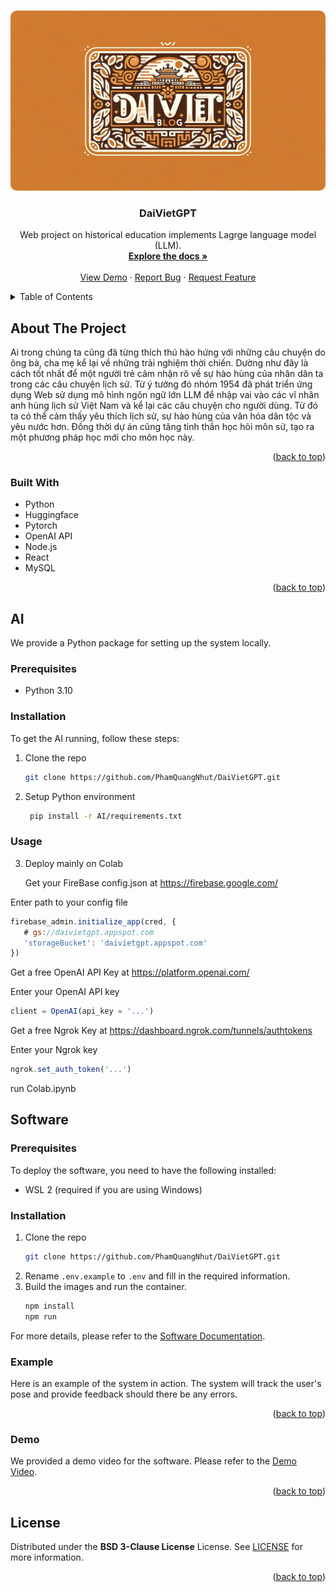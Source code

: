 <!-- Improved compatibility of back to top link: See: https://github.com/othneildrew/Best-README-Template/pull/73 -->
<a name="readme-top"></a>
<!--
*** Thanks for checking out the Best-README-Template. If you have a suggestion
*** that would make this better, please fork the repo and create a pull request
*** or simply open an issue with the tag "enhancement".
*** Don't forget to give the project a star!
*** Thanks again! Now go create something AMAZING! :D
-->



<!-- PROJECT SHIELDS -->
<!--
*** I'm using markdown "reference style" links for readability.
*** Reference links are enclosed in brackets [ ] instead of parentheses ( ).
*** See the bottom of this document for the declaration of the reference variables
*** for contributors-url, forks-url, etc. This is an optional, concise syntax you may use.
*** https://www.markdownguide.org/basic-syntax/#reference-style-links
-->




<!-- PROJECT LOGO -->
<br />
<div align="center">
  <a href="https://github.com/othneildrew/Best-README-Template">
    <img src="images/logo.jpg" alt="Logo" style="border-radius: 10px;">
  </a>

  <h3 align="center">DaiVietGPT</h3>

  <p align="center">
    Web project on historical education implements Lagrge language model (LLM).
    <br />
    <a href="https://github.com/othneildrew/Best-README-Template"><strong>Explore the docs »</strong></a>
    <br />
    <br />
    <a href="https://drive.google.com/file/d/1AccfH5VvhW4y9R9cVQIFBwY4SrirvpW0/view?usp=drive_link">View Demo</a>
    ·
    <a href="https://github.com/othneildrew/Best-README-Template/issues">Report Bug</a>
    ·
    <a href="https://github.com/othneildrew/Best-README-Template/issues">Request Feature</a>
  </p>
</div>



<!-- TABLE OF CONTENTS -->
<details>
  <summary>Table of Contents</summary>
  <ol>
    <li>
      <a href="#about-the-project">About The Project</a>
      <ul>
        <li><a href="#built-with">Built With</a></li>
      </ul>
    </li>
    <li>
      <a href="#getting-started">Getting Started</a>
      <ul>
        <li><a href="#prerequisites">Prerequisites</a></li>
        <li><a href="#installation">Installation</a></li>
      </ul>
    </li>
    <li><a href="#usage">Usage</a></li>
    <li><a href="#roadmap">Roadmap</a></li>
    <li><a href="#contributing">Contributing</a></li>
    <li><a href="#license">License</a></li>
    <li><a href="#contact">Contact</a></li>
    <li><a href="#acknowledgments">Acknowledgments</a></li>
  </ol>
</details>



<!-- ABOUT THE PROJECT -->
## About The Project

Ai trong chúng ta cũng đã từng thích thú hào hứng với những câu chuyện do ông bà, cha mẹ kể lại về những trải nghiệm thời chiến. Dường như đây là cách tốt nhất để một người trẻ cảm nhận rõ về sự hào hùng của nhân dân ta trong các câu chuyện lịch sử. Từ ý tưởng đó nhóm 1954 đã phát triển ứng dụng Web sử dụng mô hình ngôn ngữ lớn LLM để nhập vai vào các vĩ nhân anh hùng lịch sử Việt Nam và kể lại các câu chuyện cho người dùng. Từ đó ta có thể cảm thấy yêu thích lịch sử, sự hào hùng của văn hóa dân tộc và yêu nước hơn. Đồng thời dự án cũng tăng tinh thần học hỏi môn sử, tạo ra một phương pháp học mới cho môn học này.

<p align="right">(<a href="#readme-top">back to top</a>)</p>



### Built With

* Python
* Huggingface
* Pytorch
* OpenAI API
* Node.js
* React
* MySQL
<p align="right">(<a href="#readme-top">back to top</a>)</p>

<!-- AI -->
## AI
We provide a Python package for setting up the system locally.

### Prerequisites
* Python 3.10

### Installation
To get the AI running, follow these steps:
1. Clone the repo
   ```sh
   git clone https://github.com/PhamQuangNhut/DaiVietGPT.git
   ```
2. Setup Python environment
	 ```sh
	  pip install -r AI/requirements.txt
	```
### Usage
3. Deploy mainly on Colab

   Get your FireBase config.json at https://firebase.google.com/
   
  Enter path to your config file 
   ```js
  firebase_admin.initialize_app(cred, {
      # gs://daivietgpt.appspot.com
      'storageBucket': 'daivietgpt.appspot.com'
  })
   ```

   
   Get a free OpenAI API Key at https://platform.openai.com/

  Enter your OpenAI API key
   ```js
   client = OpenAI(api_key = '...')
   ```

   Get a free Ngrok Key at https://dashboard.ngrok.com/tunnels/authtokens

  Enter your Ngrok key
   ```js
   ngrok.set_auth_token('...')
   ```
   
   run Colab.ipynb

## Software

### Prerequisites
To deploy the software, you need to have the following installed:
* WSL 2 (required if you are using Windows)

### Installation
1. Clone the repo
   ```sh
   git clone https://github.com/PhamQuangNhut/DaiVietGPT.git
   ```
2. Rename ```.env.example``` to ```.env``` and fill in the required information.
3. Build the images and run the container.
    ```sh
    npm install
    npm run
    ```
  For more details, please refer to the [Software Documentation](docs/Software.md).


### Example
Here is an example of the system in action. The system will track the user's pose and provide feedback should there be any errors.
<p align="right">(<a href="#readme-top">back to top</a>)</p>





### Demo
We provided a demo video for the software. Please refer to the [Demo Video](https://drive.google.com/file/d/1AccfH5VvhW4y9R9cVQIFBwY4SrirvpW0/view?usp=drive_link).
<p align="right">(<a href="#readme-top">back to top</a>)</p>

<!-- LICENSE -->
## License
Distributed under the **BSD 3-Clause License** License. See [LICENSE](LICENSE) for more information.


<p align="right">(<a href="#readme-top">back to top</a>)</p>

<!-- ACKNOWLEDGMENTS -->
<!-- ## Acknowledgments

* []()
* []()
* []()

<p align="right">(<a href="#readme-top">back to top</a>)</p> -->



<!-- MARKDOWN LINKS & IMAGES -->
<!-- https://www.markdownguide.org/basic-syntax/#reference-style-links -->


